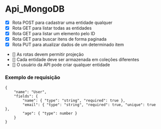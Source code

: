 # Api_MongoDB

- [x] Rota POST para cadastrar uma entidade qualquer
- [x] Rota GET para listar todas as entidades 
- [x] Rota GET para listar um elemento pelo ID
- [x] Rota GET para buscar itens de forma paginada
- [x] Rota PUT para atualizar dados de um determinado item
- [] As rotas devem permitir projeção
- [] Cada entidade deve ser armazenada em coleções diferentes
- [] O usuário da API pode criar qualquer entidade


### Exemplo de requisição

```
{
    "name": "User",
    "fields": {
        "name": { "type": "string", "required": true },
        "email": { "type": "string", "required": true, "unique": true },
        "age": { "type": number }
    }
}
```